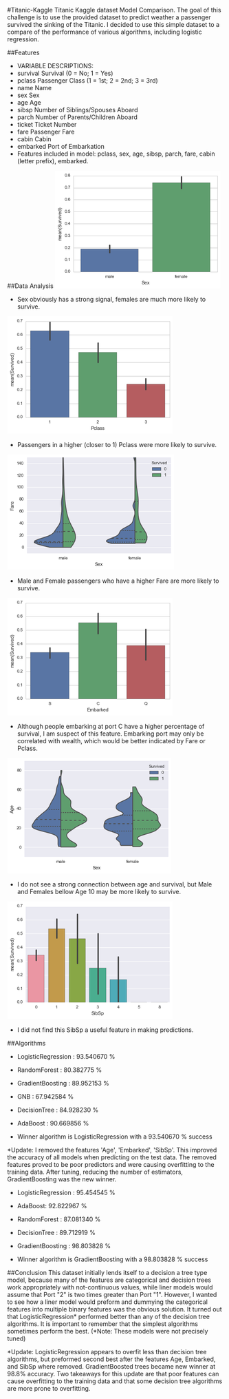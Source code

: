 #Titanic-Kaggle
Titanic Kaggle dataset Model Comparison. The goal of this challenge is to use the provided dataset to predict weather a passenger survived the sinking of the Titanic. I decided to use this simple dataset to a compare of the performance of various algorithms, including logistic regression.

##Features
- VARIABLE DESCRIPTIONS:
- survival        Survival (0 = No; 1 = Yes)
- pclass          Passenger Class (1 = 1st; 2 = 2nd; 3 = 3rd)
- name            Name
- sex             Sex
- age             Age
- sibsp           Number of Siblings/Spouses Aboard
- parch           Number of Parents/Children Aboard
- ticket          Ticket Number
- fare            Passenger Fare
- cabin           Cabin
- embarked        Port of Embarkation
- Features included in model: pclass, sex, age, sibsp, parch, fare, cabin (letter prefix), embarked.

##Data Analysis
![Sex](images/Sex.png)
- Sex obviously has a strong signal, females are much more likely to survive.

![Pclass](images/Pclass.png)
- Passengers in a higher (closer to 1) Pclass were more likely to survive.

![Fare](images/Fare.png)
- Male and Female passengers who have a higher Fare are more likely to survive.

![Embarked](images/Embarked.png)
- Although people embarking at port C have a higher percentage of survival, I am suspect of this feature. Embarking port may only be correlated with wealth, which would be better indicated by Fare or Pclass.

![Age](images/Age.png)
- I do not see a strong connection between age and survival, but Male and Females bellow Age 10 may be more likely to survive.

![SibSp](images/SibSp.png)
- I did not find this SibSp a useful feature in making predictions.


##Algorithms
- LogisticRegression : 93.540670 %
- RandomForest : 80.382775 %
- GradientBoosting : 89.952153 %
- GNB : 67.942584 %
- DecisionTree : 84.928230 %
- AdaBoost : 90.669856 %

- Winner algorithm is LogisticRegression with a 93.540670 % success

*Update: I removed the features 'Age', 'Embarked', 'SibSp'. This improved the accuracy of all models when predicting on the test data. The removed features proved to be poor predictors and were causing overfitting to the training data. After tuning, reducing the number of estimators, GradientBoosting was the new winner.

- LogisticRegression : 95.454545 %
- AdaBoost: 92.822967 %
- RandomForest : 87.081340 %
- DecisionTree : 89.712919 %
- GradientBoosting : 98.803828 %

- Winner algorithm is GradientBoosting with a 98.803828 % success


##Conclusion
This dataset initially lends itself to a decision a tree type model, because many of the features are categorical and decision trees work appropriately with not-continuous values, while liner models would assume that Port "2" is two times greater than Port "1". However, I wanted to see how a liner model would preform and dummying the categorical features into multiple binary features was the obvious solution. It turned out that LogisticRegression* performed better than any of the decision tree algorithms. It is important to remember that the simplest algorithms sometimes perform the best.  (*Note: These models were not precisely tuned)

*Update: LogisticRegression appears to overfit less than decision tree algorithms, but preformed second best after the features Age, Embarked, and SibSp where removed. GradientBoosted trees became new winner at 98.8% accuracy. Two takeaways for this update are that poor features can cause overfitting to the training data and that some decision tree algorithms are more prone to overfitting.  
